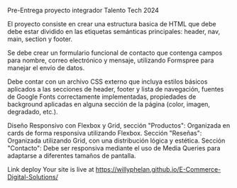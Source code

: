Pre-Entrega proyecto integrador Talento Tech 2024

El proyecto consiste en crear una estructura basica de HTML que debe debe estar
dividido en las etiquetas semánticas principales: header, nav, main, section y footer.

Se debe crear un formulario funcional de contacto que contenga campos para
nombre, correo electrónico y mensaje, utilizando Formspree para manejar el
envío de datos.

Debe contar con un archivo CSS externo que incluya estilos básicos aplicados a las secciones de header, footer y lista de navegación, fuentes de Google Fonts correctamente implementadas, propiedades de background aplicadas en alguna sección de la página (color, imagen, degradado, etc.).

Diseño Responsivo con Flexbox y Grid, sección "Productos": Organizada en cards de forma
responsiva utilizando Flexbox. Sección "Reseñas": Organizada utilizando Grid, con
una distribución lógica y estética. Sección "Contacto": Debe ser responsiva mediante el
uso de Media Queries para adaptarse a diferentes
tamaños de pantalla.

Link deploy
Your site is live at https://willyphelan.github.io/E-Commerce-Digital-Solutions/
